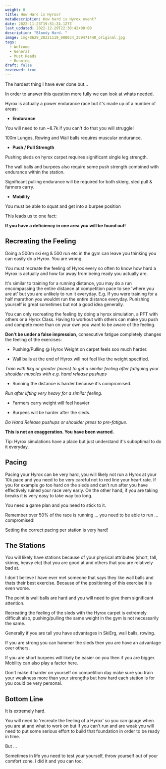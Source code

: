 ```yaml
---
weight: 0
title: How Hard is Hyrox?
metaDescription: How hard is Hyrox event?
date: 2022-11-23T19:51:24.127Z
last_updated: 2022-12-29T22:30:42+00:00
description: "Bloody Hard. "
image: img/8629_20221119_080034_259471440_original.jpg
tags:
  - Welcome
  - General
  - Must Reads
  - Running
draft: false
reviewed: true
---
```

The hardest thing I have ever done but...

In order to answer this question more fully we can look at whats needed. 

Hyrox is actually a power endurance race but it's made up of a number of areas:

- **Endurance** 

You will need to run ~8.7k if you can't do that you will struggle!

100m Lunges, Rowing and Wall balls requires muscular endurance.

- **Push / Pull Strength**

Pushing sleds on hyrox carpet requires significant single leg strength. 

The wall balls and burpees also require some push strength combined with endurance within the station.

Significant pulling endurance will be required for both skierg, sled pull & farmers carry.

- **Mobility**

You must be able to squat and get into a burpee position

This leads us to one fact:

**If you have a deficiency in one area you will be found out!**

## Recreating the Feeling

Doing a 500m ski erg & 500 run etc in the gym can leave you thinking you can easily do a Hyrox. You are wrong. 

You must recreate the feeling of Hyrox every so often to know how hard a Hyrox is actually and how far away from being ready you actually are. 

It's similar to training for a running distance, you may do a run encompassing the entire distance at competition pace to see 'where you are at' but you are unlikely to run it everyday. E.g. If you were training for a half marathon you wouldnt run the entire distance everyday. Punishing yourself is great sometimes but not a good idea generally. 

You can only recreating the feeling by doing a hyrox simulation, a PFT with others or a Hyrox Class. Having to workout with others can make you push and compete more than on your own you want to be aware of the feeling.

**Don't be under a false impression**, consecutive fatigue completely changes the feeling of the exercises:

* Pushing/Pulling @ Hyrox Weight on carpet feels soo much harder.

* Wall balls at the end of Hyrox will not feel like the weight specified. 

*Train with 9kg or greater (mens) to get a similar feeling after fatiguing your shoulder muscles with e.g. hand release pushups*

* Running the distance is harder because it's compromised.

*Run after lifting very heavy for a similar feeling.*

* Farmers carry weight will feel heavier

* Burpees will be harder after the sleds.

*Do Hand Release pushups or shoulder press to pre-fatigue.*

**This is not an exaggeration. You have been warned.**

Tip: Hyrox simulations have a place but just understand it's suboptimal to do it everyday.

## **Pacing**

Pacing your Hyrox can be very hard, you will likely not run a Hyrox at your 10k pace and you need to be very careful not to red line your heart rate. If you for example go too hard on the sleds and can't run after you have effectively ruined your race very early. On the other hand, if you are taking breaks it is very easy to take way too long. 

You need a game plan and you need to stick to it.

Remember over 50% of the race is running ... you need to be able to run ... compromised!

Setting the correct pacing per station is very hard!

## The Stations

You will likely have stations because of your physical attributes (short, tall, skinny, heavy etc) that you are good at and others that you are relatively bad at.

I don't believe I have ever met someone that says they like wall balls and thats their best exercise. Because of the positioning of this exercise it is even worse.

The point is wall balls are hard and you will need to give them significant attention.

Recreating the feeling of the sleds with the Hyrox carpet is extremely difficult also, pushing/pulling the same weight in the gym is not necessarily the same. 

Generally if you are tall you have advantages in SkiErg, wall balls, rowing.

If you are strong you can hammer the sleds then you are have an advantage over others.

If you are short burpees will likely be easier on you then if you are bigger. Mobility can also play a factor here.

Don't make it harder on yourself on competition day make sure you train your weakness more than your strengths but how hard each station is for you could be very personal.

## Bottom Line

It is extremely hard. 

You will need to 'recreate the feeling of a Hyrox' so you can gauge when you are at and what to work on but if you can't run and are weak you will need to put some serious effort to build that foundation in order to be ready in time.

But ...

Sometimes in life you need to test your yourself, throw yourself out of your comfort zone. I did it and you can too.